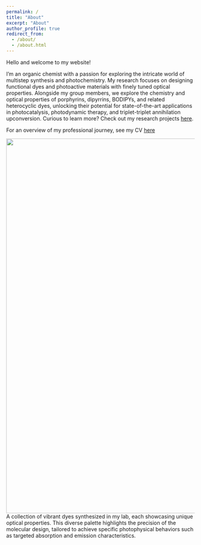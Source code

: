 ```yaml
---
permalink: /
title: "About"
excerpt: "About"
author_profile: true
redirect_from: 
  - /about/
  - /about.html
---
```


Hello and welcome to my website!

I’m an organic chemist with a passion for exploring the intricate world of multistep synthesis and photochemistry. My research focuses on designing functional dyes and photoactive materials with finely tuned optical properties. Alongside my group members, we explore the chemistry and optical properties of porphyrins, dipyrrins, BODIPYs, and related heterocyclic dyes, unlocking their potential for state-of-the-art applications in photocatalysis, photodynamic therapy, and triplet-triplet annihilation upconversion.
Curious to learn more? Check out my research projects [here](https://mihafil.github.io/academic//research/).

For an overview of my professional journey, see my CV [here](https://mihafil.github.io/academic/files/Filatov-CV-January-2025.pdf)

<img src="https://mihafil.github.io/academic/images/vials.jpg" width="1000" height="auto" align="left"/>

A collection of vibrant dyes synthesized in my lab, each showcasing unique optical properties. This diverse palette highlights the precision of the molecular design, tailored to achieve specific photophysical behaviors such as targeted absorption and emission characteristics.

 

